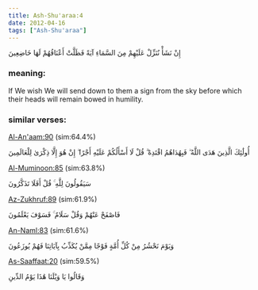 ```yaml
---
title: Ash-Shu'araa:4
date: 2012-04-16
tags: ["Ash-Shu'araa"]
---
```

إِنْ نَشَأْ نُنَزِّلْ عَلَيْهِمْ مِنَ السَّمَاءِ آيَةً فَظَلَّتْ أَعْنَاقُهُمْ لَهَا خَاضِعِينَ
### meaning: 
If We wish We will send down to them a sign from the sky before which their heads will remain bowed in humility.
### similar verses: 

[Al-An'aam:90](/6/90) (sim:64.4%)

أُولَٰئِكَ الَّذِينَ هَدَى اللَّهُ ۖ فَبِهُدَاهُمُ اقْتَدِهْ ۗ قُلْ لَا أَسْأَلُكُمْ عَلَيْهِ أَجْرًا ۖ إِنْ هُوَ إِلَّا ذِكْرَىٰ لِلْعَالَمِينَ

[Al-Muminoon:85](/23/85) (sim:63.8%)

سَيَقُولُونَ لِلَّهِ ۚ قُلْ أَفَلَا تَذَكَّرُونَ

[Az-Zukhruf:89](/43/89) (sim:61.9%)

فَاصْفَحْ عَنْهُمْ وَقُلْ سَلَامٌ ۚ فَسَوْفَ يَعْلَمُونَ

[An-Naml:83](/27/83) (sim:61.6%)

وَيَوْمَ نَحْشُرُ مِنْ كُلِّ أُمَّةٍ فَوْجًا مِمَّنْ يُكَذِّبُ بِآيَاتِنَا فَهُمْ يُوزَعُونَ

[As-Saaffaat:20](/37/20) (sim:59.5%)

وَقَالُوا يَا وَيْلَنَا هَٰذَا يَوْمُ الدِّينِ
